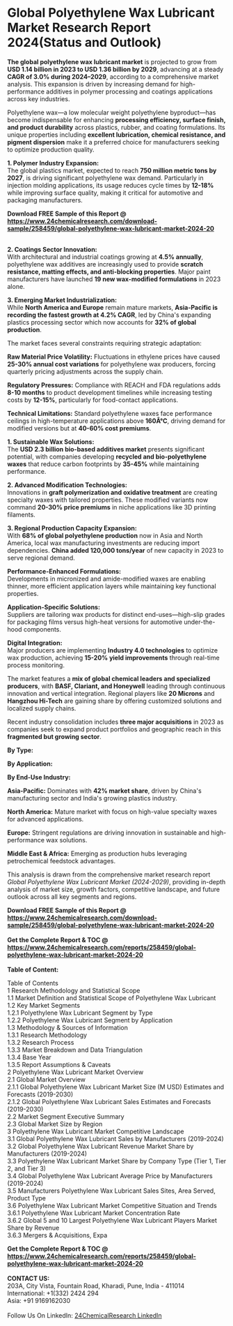 <h1>Global Polyethylene Wax Lubricant Market Research Report 2024(Status and Outlook)</h1><p><strong>The global polyethylene wax lubricant market</strong> is projected to grow from <strong>USD 1.14 billion in 2023 to USD 1.36 billion by 2029</strong>, advancing at a steady <strong>CAGR of 3.0% during 2024–2029</strong>, according to a comprehensive market analysis. This expansion is driven by increasing demand for high-performance additives in polymer processing and coatings applications across key industries.</p><p>Polyethylene wax—a low molecular weight polyethylene byproduct—has become indispensable for enhancing <strong>processing efficiency, surface finish, and product durability</strong> across plastics, rubber, and coating formulations. Its unique properties including <strong>excellent lubrication, chemical resistance, and pigment dispersion</strong> make it a preferred choice for manufacturers seeking to optimize production quality.</p><p><strong>1. Polymer Industry Expansion:</strong><br>
The global plastics market, expected to reach <strong>750 million metric tons by 2027</strong>, is driving significant polyethylene wax demand. Particularly in injection molding applications, its usage reduces cycle times by <strong>12-18%</strong> while improving surface quality, making it critical for automotive and packaging manufacturers.</p><div><b>Download FREE Sample of this Report @ 
            <a href="https://www.24chemicalresearch.com/download-sample/258459/global-polyethylene-wax-lubricant-market-2024-20">
            https://www.24chemicalresearch.com/download-sample/258459/global-polyethylene-wax-lubricant-market-2024-20</a></b></div><br><p><strong>2. Coatings Sector Innovation:</strong><br>
With architectural and industrial coatings growing at <strong>4.5% annually</strong>, polyethylene wax additives are increasingly used to provide <strong>scratch resistance, matting effects, and anti-blocking properties</strong>. Major paint manufacturers have launched <strong>19 new wax-modified formulations</strong> in 2023 alone.</p><p><strong>3. Emerging Market Industrialization:</strong><br>
While <strong>North America and Europe</strong> remain mature markets, <strong>Asia-Pacific is recording the fastest growth at 4.2% CAGR</strong>, led by China's expanding plastics processing sector which now accounts for <strong>32% of global production</strong>.</p><p>The market faces several constraints requiring strategic adaptation:</p><p><strong>Raw Material Price Volatility:</strong> Fluctuations in ethylene prices have caused <strong>25-30% annual cost variations</strong> for polyethylene wax producers, forcing quarterly pricing adjustments across the supply chain.</p><p><strong>Regulatory Pressures:</strong> Compliance with REACH and FDA regulations adds <strong>8-10 months</strong> to product development timelines while increasing testing costs by <strong>12-15%</strong>, particularly for food-contact applications.</p><p><strong>Technical Limitations:</strong> Standard polyethylene waxes face performance ceilings in high-temperature applications above <strong>160Â°C</strong>, driving demand for modified versions but at <strong>40-60% cost premiums</strong>.</p><p><strong>1. Sustainable Wax Solutions:</strong><br>
The <strong>USD 2.3 billion bio-based additives market</strong> presents significant potential, with companies developing <strong>recycled and bio-polyethylene waxes</strong> that reduce carbon footprints by <strong>35-45%</strong> while maintaining performance.</p><p><strong>2. Advanced Modification Technologies:</strong><br>
Innovations in <strong>graft polymerization and oxidative treatment</strong> are creating specialty waxes with tailored properties. These modified variants now command <strong>20-30% price premiums</strong> in niche applications like 3D printing filaments.</p><p><strong>3. Regional Production Capacity Expansion:</strong><br>
With <strong>68% of global polyethylene production</strong> now in Asia and North America, local wax manufacturing investments are reducing import dependencies. <strong>China added 120,000 tons/year</strong> of new capacity in 2023 to serve regional demand.</p><p><strong>Performance-Enhanced Formulations:</strong><br>
	Developments in micronized and amide-modified waxes are enabling thinner, more efficient application layers while maintaining key functional properties.</p><p><strong>Application-Specific Solutions:</strong><br>
	Suppliers are tailoring wax products for distinct end-uses—high-slip grades for packaging films versus high-heat versions for automotive under-the-hood components.</p><p><strong>Digital Integration:</strong><br>
	Major producers are implementing <strong>Industry 4.0 technologies</strong> to optimize wax production, achieving <strong>15-20% yield improvements</strong> through real-time process monitoring.</p><p>The market features a <strong>mix of global chemical leaders and specialized producers</strong>, with <strong>BASF, Clariant, and Honeywell</strong> leading through continuous innovation and vertical integration. Regional players like <strong>20 Microns</strong> and <strong>Hangzhou Hi-Tech</strong> are gaining share by offering customized solutions and localized supply chains.</p><p>Recent industry consolidation includes <strong>three major acquisitions</strong> in 2023 as companies seek to expand product portfolios and geographic reach in this <strong>fragmented but growing sector</strong>.</p><p><strong>By Type:</strong></p><p><strong>By Application:</strong></p><p><strong>By End-Use Industry:</strong></p><p><strong>Asia-Pacific:</strong> Dominates with <strong>42% market share</strong>, driven by China's manufacturing sector and India's growing plastics industry.</p><p><strong>North America:</strong> Mature market with focus on high-value specialty waxes for advanced applications.</p><p><strong>Europe:</strong> Stringent regulations are driving innovation in sustainable and high-performance wax solutions.</p><p><strong>Middle East &amp; Africa:</strong> Emerging as production hubs leveraging petrochemical feedstock advantages.</p><p>This analysis is drawn from the comprehensive market research report <em>Global Polyethylene Wax Lubricant Market (2024-2029)</em>, providing in-depth analysis of market size, growth factors, competitive landscape, and future outlook across all key segments and regions.</p><div><b>Download FREE Sample of this Report @ 
            <a href="https://www.24chemicalresearch.com/download-sample/258459/global-polyethylene-wax-lubricant-market-2024-20">
            https://www.24chemicalresearch.com/download-sample/258459/global-polyethylene-wax-lubricant-market-2024-20</a></b></div><br><div><b>Get the Complete Report & TOC @ 
            <a href="https://www.24chemicalresearch.com/reports/258459/global-polyethylene-wax-lubricant-market-2024-20">
            https://www.24chemicalresearch.com/reports/258459/global-polyethylene-wax-lubricant-market-2024-20</a></b></div><br>
            <b>Table of Content:</b><p>Table of Contents<br />
1 Research Methodology and Statistical Scope<br />
1.1 Market Definition and Statistical Scope of Polyethylene Wax Lubricant<br />
1.2 Key Market Segments<br />
1.2.1 Polyethylene Wax Lubricant Segment by Type<br />
1.2.2 Polyethylene Wax Lubricant Segment by Application<br />
1.3 Methodology & Sources of Information<br />
1.3.1 Research Methodology<br />
1.3.2 Research Process<br />
1.3.3 Market Breakdown and Data Triangulation<br />
1.3.4 Base Year<br />
1.3.5 Report Assumptions & Caveats<br />
2 Polyethylene Wax Lubricant Market Overview<br />
2.1 Global Market Overview<br />
2.1.1 Global Polyethylene Wax Lubricant Market Size (M USD) Estimates and Forecasts (2019-2030)<br />
2.1.2 Global Polyethylene Wax Lubricant Sales Estimates and Forecasts (2019-2030)<br />
2.2 Market Segment Executive Summary<br />
2.3 Global Market Size by Region<br />
3 Polyethylene Wax Lubricant Market Competitive Landscape<br />
3.1 Global Polyethylene Wax Lubricant Sales by Manufacturers (2019-2024)<br />
3.2 Global Polyethylene Wax Lubricant Revenue Market Share by Manufacturers (2019-2024)<br />
3.3 Polyethylene Wax Lubricant Market Share by Company Type (Tier 1, Tier 2, and Tier 3)<br />
3.4 Global Polyethylene Wax Lubricant Average Price by Manufacturers (2019-2024)<br />
3.5 Manufacturers Polyethylene Wax Lubricant Sales Sites, Area Served, Product Type<br />
3.6 Polyethylene Wax Lubricant Market Competitive Situation and Trends<br />
3.6.1 Polyethylene Wax Lubricant Market Concentration Rate<br />
3.6.2 Global 5 and 10 Largest Polyethylene Wax Lubricant Players Market Share by Revenue<br />
3.6.3 Mergers & Acquisitions, Expa</p><div><b>Get the Complete Report & TOC @ 
            <a href="https://www.24chemicalresearch.com/reports/258459/global-polyethylene-wax-lubricant-market-2024-20">
            https://www.24chemicalresearch.com/reports/258459/global-polyethylene-wax-lubricant-market-2024-20</a></b></div><br><b>CONTACT US:</b><br>
            203A, City Vista, Fountain Road, Kharadi, Pune, India - 411014<br>
            International: +1(332) 2424 294<br>
            Asia: +91 9169162030 <br><br>
            Follow Us On LinkedIn: <a href="https://www.linkedin.com/company/24chemicalresearch/">24ChemicalResearch LinkedIn</a>